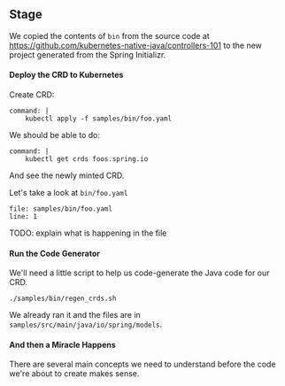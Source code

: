 ## Stage

We copied the contents of `bin` from the source code at https://github.com/kubernetes-native-java/controllers-101 to the new project generated from the Spring Initializr.


#### Deploy the CRD to Kubernetes

Create CRD:

```terminal:execute
command: |
    kubectl apply -f samples/bin/foo.yaml
```

We should be able to do:

```terminal:execute
command: |
    kubectl get crds foos.spring.io
```
And see the newly minted CRD.

Let's take a look at `bin/foo.yaml`

```editor:open-file
file: samples/bin/foo.yaml
line: 1
```

TODO: explain what is happening in the file

#### Run the Code Generator

We'll need a little script to help us code-generate the Java code for our CRD.

```shell
./samples/bin/regen_crds.sh
```

We already ran it and the files are in `samples/src/main/java/io/spring/models`.

#### And then a Miracle Happens 

There are several main concepts we need to understand before the code we're about to create makes sense.